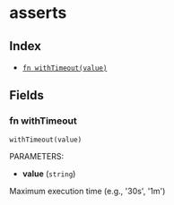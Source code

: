 # asserts



## Index

* [`fn withTimeout(value)`](#fn-withtimeout)

## Fields

### fn withTimeout

```jsonnet
withTimeout(value)
```

PARAMETERS:

* **value** (`string`)

Maximum execution time (e.g., '30s', '1m')